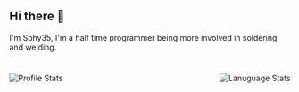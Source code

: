 ## Hi there 👋

<p> I'm Sphy35, I'm a half time programmer being more involved in soldering and welding.</p>

#

<div>
  <img align="left" src="https://github-readme-stats.vercel.app/api?username=Sphy35&show_icons=true&theme=nightowl" alt="Profile Stats">
  <img align="right" src="https://github-readme-stats.vercel.app/api/top-langs/?username=Sphy35&layout=compact&theme=nightowl" alt="Lanuguage Stats">
</div>
